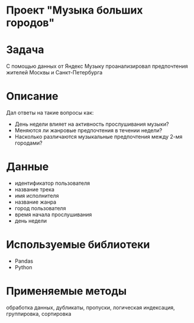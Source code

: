 ﻿# Проект "Музыка больших городов"

# Задача
С помощью данных от Яндекс Музыку проанализировал предпочтения жителей Москвы и Санкт-Петербурга

# Описание
Дал ответы на такие вопросы как: 
* День недели влияет на активность прослушивания музыки?
* Меняются ли жанровые предпочтения в течении недели?
* Насколько различаются музыкальные предпочтения между 2-мя городами?

# Данные 

* идентификатор пользователя
* название трека
* имя исполнителя
* название жанра
* город пользователя
* время начала прослушивания
* день недели

# Используемые библиотеки
* Pandas
* Python

# Применяемые методы
обработка данных, дубликаты, пропуски, логическая индексация, группировка, сортировка